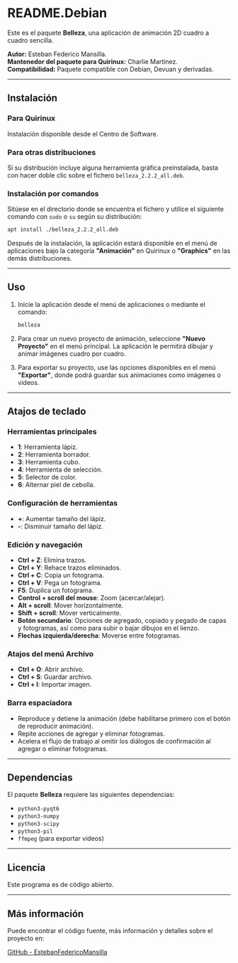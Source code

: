 # README.Debian

Este es el paquete **Belleza**, una aplicación de animación 2D cuadro a cuadro sencilla.

**Autor:** Esteban Federico Mansilla.  
**Mantenedor del paquete para Quirinux:** Charlie Martínez.  
**Compatibilidad:** Paquete compatible con Debian, Devuan y derivadas.

---

## Instalación

### Para Quirinux

Instalación disponible desde el Centro de Software.

### Para otras distribuciones

Si su distribución incluye alguna herramienta gráfica preinstalada, basta con hacer doble clic sobre el fichero `belleza_2.2.2_all.deb`.

### Instalación por comandos

Sitúese en el directorio donde se encuentra el fichero y utilice el siguiente comando con `sudo` o `su` según su distribución:

```bash
apt install ./belleza_2.2.2_all.deb
```

Después de la instalación, la aplicación estará disponible en el menú de aplicaciones bajo la categoría **"Animación"** en Quirinux o **"Graphics"** en las demás distribuciones.

---

## Uso

1. Inicie la aplicación desde el menú de aplicaciones o mediante el comando:

    ```bash
    belleza
    ```

2. Para crear un nuevo proyecto de animación, seleccione **"Nuevo Proyecto"** en el menú principal. La aplicación le permitirá dibujar y animar imágenes cuadro por cuadro.

3. Para exportar su proyecto, use las opciones disponibles en el menú **"Exportar"**, donde podrá guardar sus animaciones como imágenes o videos.

---

## Atajos de teclado

### Herramientas principales
- **1**: Herramienta lápiz.  
- **2**: Herramienta borrador.  
- **3**: Herramienta cubo.  
- **4**: Herramienta de selección.  
- **5**: Selector de color.  
- **6**: Alternar piel de cebolla.

### Configuración de herramientas
- **+**: Aumentar tamaño del lápiz.  
- **-**: Disminuir tamaño del lápiz.

### Edición y navegación
- **Ctrl + Z**: Elimina trazos.  
- **Ctrl + Y**: Rehace trazos eliminados.  
- **Ctrl + C**: Copia un fotograma.  
- **Ctrl + V**: Pega un fotograma.  
- **F5**: Duplica un fotograma.  
- **Control + scroll del mouse**: Zoom (acercar/alejar).  
- **Alt + scroll**: Mover horizontalmente.  
- **Shift + scroll**: Mover verticalmente.  
- **Botón secundario**: Opciones de agregado, copiado y pegado de capas y fotogramas, así como para subir o bajar dibujos en el lienzo.  
- **Flechas izquierda/derecha**: Moverse entre fotogramas.

### Atajos del menú Archivo
- **Ctrl + O**: Abrir archivo.  
- **Ctrl + S**: Guardar archivo.  
- **Ctrl + I**: Importar imagen.

### Barra espaciadora
- Reproduce y detiene la animación (debe habilitarse primero con el botón de reproducir animación).  
- Repite acciones de agregar y eliminar fotogramas.  
- Acelera el flujo de trabajo al omitir los diálogos de confirmación al agregar o eliminar fotogramas.

---

## Dependencias

El paquete **Belleza** requiere las siguientes dependencias:

- `python3-pyqt6`
- `python3-numpy`
- `python3-scipy`
- `python3-pil`
- `ffmpeg` (para exportar videos)

---

## Licencia

Este programa es de código abierto.

---

## Más información

Puede encontrar el código fuente, más información y detalles sobre el proyecto en:

[GitHub - EstebanFedericoMansilla](https://github.com/EstebanFedericoMansilla)
